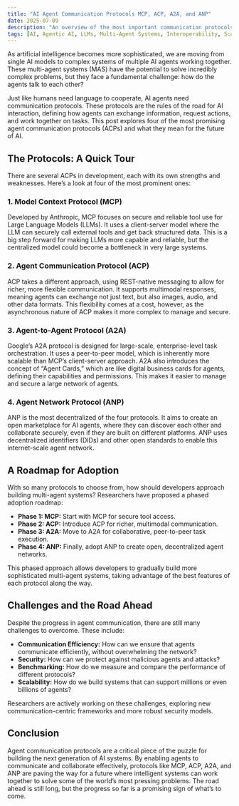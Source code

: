 ```yaml
---
title: "AI Agent Communication Protocols MCP, ACP, A2A, and ANP"
date: 2025-07-09
description: "An overview of the most important communication protocols for multi-agent systems, and how they enable interoperability and scalability."
tags: [AI, Agentic AI, LLMs, Multi-Agent Systems, Interoperability, Scalability]
---
```


As artificial intelligence becomes more sophisticated, we are moving from single AI models to complex systems of multiple AI agents working together. These multi-agent systems (MAS) have the potential to solve incredibly complex problems, but they face a fundamental challenge: how do the agents talk to each other?

Just like humans need language to cooperate, AI agents need communication protocols. These protocols are the rules of the road for AI interaction, defining how agents can exchange information, request actions, and work together on tasks. This post explores four of the most promising agent communication protocols (ACPs) and what they mean for the future of AI.

## The Protocols: A Quick Tour

There are several ACPs in development, each with its own strengths and weaknesses. Here’s a look at four of the most prominent ones:

### 1. Model Context Protocol (MCP)

Developed by Anthropic, MCP focuses on secure and reliable tool use for Large Language Models (LLMs). It uses a client-server model where the LLM can securely call external tools and get back structured data. This is a big step forward for making LLMs more capable and reliable, but the centralized model could become a bottleneck in very large systems.

### 2. Agent Communication Protocol (ACP)

ACP takes a different approach, using REST-native messaging to allow for richer, more flexible communication. It supports multimodal responses, meaning agents can exchange not just text, but also images, audio, and other data formats. This flexibility comes at a cost, however, as the asynchronous nature of ACP makes it more complex to manage and secure.

### 3. Agent-to-Agent Protocol (A2A)

Google’s A2A protocol is designed for large-scale, enterprise-level task orchestration. It uses a peer-to-peer model, which is inherently more scalable than MCP’s client-server approach. A2A also introduces the concept of “Agent Cards,” which are like digital business cards for agents, defining their capabilities and permissions. This makes it easier to manage and secure a large network of agents.

### 4. Agent Network Protocol (ANP)

ANP is the most decentralized of the four protocols. It aims to create an open marketplace for AI agents, where they can discover each other and collaborate securely, even if they are built on different platforms. ANP uses decentralized identifiers (DIDs) and other open standards to enable this internet-scale agent network.

## A Roadmap for Adoption

With so many protocols to choose from, how should developers approach building multi-agent systems? Researchers have proposed a phased adoption roadmap:

*   **Phase 1: MCP:** Start with MCP for secure tool access.
*   **Phase 2: ACP:** Introduce ACP for richer, multimodal communication.
*   **Phase 3: A2A:** Move to A2A for collaborative, peer-to-peer task execution.
*   **Phase 4: ANP:** Finally, adopt ANP to create open, decentralized agent networks.

This phased approach allows developers to gradually build more sophisticated multi-agent systems, taking advantage of the best features of each protocol along the way.

## Challenges and the Road Ahead

Despite the progress in agent communication, there are still many challenges to overcome. These include:

*   **Communication Efficiency:** How can we ensure that agents communicate efficiently, without overwhelming the network?
*   **Security:** How can we protect against malicious agents and attacks?
*   **Benchmarking:** How do we measure and compare the performance of different protocols?
*   **Scalability:** How do we build systems that can support millions or even billions of agents?

Researchers are actively working on these challenges, exploring new communication-centric frameworks and more robust security models.

## Conclusion

Agent communication protocols are a critical piece of the puzzle for building the next generation of AI systems. By enabling agents to communicate and collaborate effectively, protocols like MCP, ACP, A2A, and ANP are paving the way for a future where intelligent systems can work together to solve some of the world’s most pressing problems. The road ahead is still long, but the progress so far is a promising sign of what’s to come.
